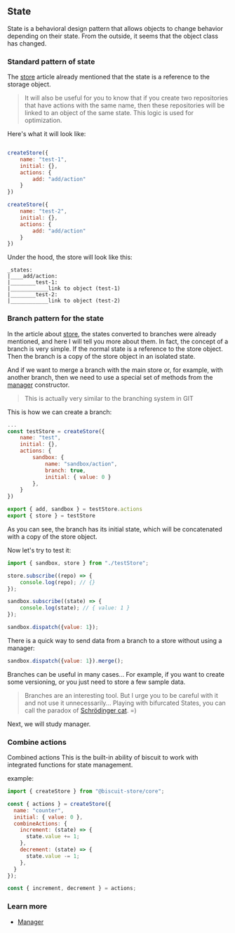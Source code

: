## State

State is a behavioral design pattern that allows objects to change behavior depending on their state. From the outside, it seems that the object class has changed.

### Standard pattern of state
The [store](/docs/store) article already mentioned that the state is a reference to the storage object.

> It will also be useful for you to know that if you create two repositories that have actions with the same name, then these repositories will be linked to an object of the same state. This logic is used for optimization.

Here's what it will look like:

```javascript

createStore({
    name: "test-1",
    initial: {},
    actions: {
        add: "add/action"
    }
})

createStore({
    name: "test-2",
    initial: {},
    actions: {
        add: "add/action"
    }
})
```
Under the hood, the store will look like this:
```
_states:
|____add/action:
|________test-1:
|____________link to object (test-1)
|________test-2:
|____________link to object (test-2)
```

### Branch pattern for the state
In the article about [store](/docs/store), the states converted to branches were already mentioned, and here I will tell you more about them.
In fact, the concept of a branch is very simple. If the normal state is a reference to the store object. Then the branch is a copy of the store object in an isolated state.

And if we want to merge a branch with the main store or, for example, with another branch, then we need to use a special set of methods from the [manager](/docs/manager) constructor.

> This is actually very similar to the branching system in GIT

This is how we can create a branch:
```javascript
...
const testStore = createStore({
    name: "test",
    initial: {},
    actions: {
        sandbox: {
            name: "sandbox/action",
            branch: true,
            initial: { value: 0 }
        },
    }
})

export { add, sandbox } = testStore.actions
export { store } = testStore
```
As you can see, the branch has its initial state, which will be concatenated with a copy of the store object.

Now let's try to test it:
```javascript
import { sandbox, store } from "./testStore";

store.subscribe((repo) => {
    console.log(repo); // {}
});

sandbox.subscribe((state) => {
    console.log(state); // { value: 1 }
});

sandbox.dispatch({value: 1});
```
There is a quick way to send data from a branch to a store without using a manager:

```javascript
sandbox.dispatch({value: 1}).merge();
```

Branches can be useful in many cases... For example, if you want to create some versioning, or you just need to store a few sample data.

> Branches are an interesting tool. But I urge you to be careful with it and not use it unnecessarily... Playing with bifurcated States, you can call the paradox of [Schrödinger cat](https://en.wikipedia.org/wiki/Schr%C3%B6dinger%27s_cat). =)

Next, we will study manager.

### Combine actions
Combined actions This is the built-in ability of biscuit to work with integrated functions for state management.

example:
```javascript
import { createStore } from "@biscuit-store/core";

const { actions } = createStore({
  name: "counter",
  initial: { value: 0 },
  combineActions: {
    increment: (state) => {
      state.value += 1;
    },
    decrement: (state) => {
      state.value -= 1;
    },
  }
});

const { increment, decrement } = actions;
```

### Learn more
- [Manager](/docs/manager)
